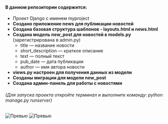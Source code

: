 #### В данном репозитории содержится:
* Проект Django с именем myproject
* **Создано приложение news для публикации новостей**
* **Создана базовая структура шаблонов - layouts.html и news.html** 
* **Создана модель new_post для новостей в models.py** (зарегистрирована в admin.py)
  * title — название новости
  * short_description — краткое описание
  * text — полный текст
  * pub_date — дата публикации
  * author — имя автора новости
* **views.py настроен для получения данных из модели**
* **Созданы миграции для модели new_post**
* **Создана админ-панель для работы с новостями**
###### (Для запуска проекта откройте терминал и выполните команду: python manage.py runserver)
![Превью](2.png)
![Превью](1.png)

